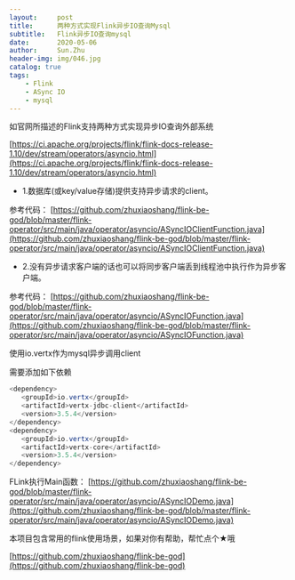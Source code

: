 ```yaml
---
layout:     post
title:      两种方式实现Flink异步IO查询Mysql
subtitle:   Flink异步IO查询mysql
date:       2020-05-06
author:     Sun.Zhu
header-img: img/046.jpg
catalog: true
tags:
    - Flink
    - ASync IO
    - mysql
---
```


如官网所描述的Flink支持两种方式实现异步IO查询外部系统

[https://ci.apache.org/projects/flink/flink-docs-release-1.10/dev/stream/operators/asyncio.html](https://ci.apache.org/projects/flink/flink-docs-release-1.10/dev/stream/operators/asyncio.html)

* 1.数据库(或key/value存储)提供支持异步请求的client。

参考代码：
[https://github.com/zhuxiaoshang/flink-be-god/blob/master/flink-operator/src/main/java/operator/asyncio/ASyncIOClientFunction.java](https://github.com/zhuxiaoshang/flink-be-god/blob/master/flink-operator/src/main/java/operator/asyncio/ASyncIOClientFunction.java)

* 2.没有异步请求客户端的话也可以将同步客户端丢到线程池中执行作为异步客户端。

参考代码：
[https://github.com/zhuxiaoshang/flink-be-god/blob/master/flink-operator/src/main/java/operator/asyncio/ASyncIOFunction.java](https://github.com/zhuxiaoshang/flink-be-god/blob/master/flink-operator/src/main/java/operator/asyncio/ASyncIOFunction.java)

使用io.vertx作为mysql异步调用client

需要添加如下依赖

```java
<dependency>
   <groupId>io.vertx</groupId>
   <artifactId>vertx-jdbc-client</artifactId>
   <version>3.5.4</version>
</dependency>
<dependency>
   <groupId>io.vertx</groupId>
   <artifactId>vertx-core</artifactId>
   <version>3.5.4</version>
</dependency>
```

FLink执行Main函数：
[https://github.com/zhuxiaoshang/flink-be-god/blob/master/flink-operator/src/main/java/operator/asyncio/ASyncIODemo.java](https://github.com/zhuxiaoshang/flink-be-god/blob/master/flink-operator/src/main/java/operator/asyncio/ASyncIODemo.java)




本项目包含常用的flink使用场景，如果对你有帮助，帮忙点个★哦

[https://github.com/zhuxiaoshang/flink-be-god](https://github.com/zhuxiaoshang/flink-be-god)
